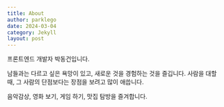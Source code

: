 ```yaml
---
title: About
author: parklego
date: 2024-03-04
category: Jekyll
layout: post
---
```


프론트엔드 개발자 박동건입니다.

남들과는 다르고 싶은 욕망이 있고, 새로운 것을 경험하는 것을 즐깁니다. 사람을 대할 때, 그 사람의 단점보다는 장점을 보려고 많이 애씁니다.

음악감상, 영화 보기, 게임 하기, 맛집 탐방을 즐겨합니다.
